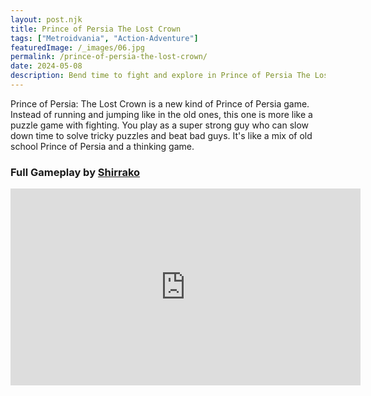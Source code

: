 ```yaml
---
layout: post.njk
title: Prince of Persia The Lost Crown
tags: ["Metroidvania", "Action-Adventure"]
featuredImage: /_images/06.jpg
permalink: /prince-of-persia-the-lost-crown/
date: 2024-05-08
description: Bend time to fight and explore in Prince of Persia The Lost Crown. A new metroidvania adventure awaits.
---
```


Prince of Persia: The Lost Crown is a new kind of Prince of Persia game. Instead of running and jumping like in the old ones, this one is more like a puzzle game with fighting. You play as a super strong guy who can slow down time to solve tricky puzzles and beat bad guys. It's like a mix of old school Prince of Persia and a thinking game.

### Full Gameplay by [Shirrako](https://www.youtube.com/channel/UC7eAfUjR9gdIjoaoQaS0W-A)

<iframe width="560" height="315" src="https://www.youtube.com/embed/Oep4FZeiFA8?si=rDxZLp7zn9KFZuX6" title="YouTube video player" frameborder="0" allow="accelerometer; autoplay; clipboard-write; encrypted-media; gyroscope; picture-in-picture; web-share" referrerpolicy="strict-origin-when-cross-origin" allowfullscreen></iframe>
